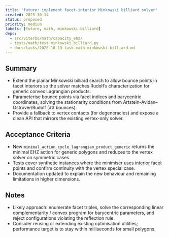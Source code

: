 ```yaml
---
title: "future: implement facet-interior Minkowski billiard solver"
created: 2025-10-14
status: proposed
priority: medium
labels: [future, math, minkowski-billiard]
deps:
  - src/viterbo/math/capacity_ehz/
  - tests/math/test_minkowski_billiard.py
  - docs/tasks/2025-10-13-task-math-minkowski-billiard.md
---
```


## Summary

- Extend the planar Minkowski billiard search to allow bounce points in facet interiors so the solver matches Rudolf’s characterization for generic convex Lagrangian products.
- Parameterise bounce points via facet indices and barycentric coordinates, solving the stationarity conditions from Artstein-Avidan–Ostrover/Rudolf (≤3 bounces).
- Provide a fallback to vertex contacts (for degeneracies) and expose a clean API that mirrors the existing vertex-only solver.

## Acceptance Criteria

- New `minimal_action_cycle_lagrangian_product_generic` returns the minimal EHZ action for generic polygons and reduces to the vertex solver on symmetric cases.
- Tests cover synthetic instances where the minimiser uses interior facet points and confirm continuity with the vertex special case.
- Documentation updated to explain the new behaviour and remaining limitations in higher dimensions.

## Notes

- Likely approach: enumerate facet triples, solve the corresponding linear complementarity / convex program for barycentric parameters, and reject configurations violating the reflection rule.
- Consider reusing or extending existing optimisation utilities; performance target is to stay within milliseconds for small polygons.
